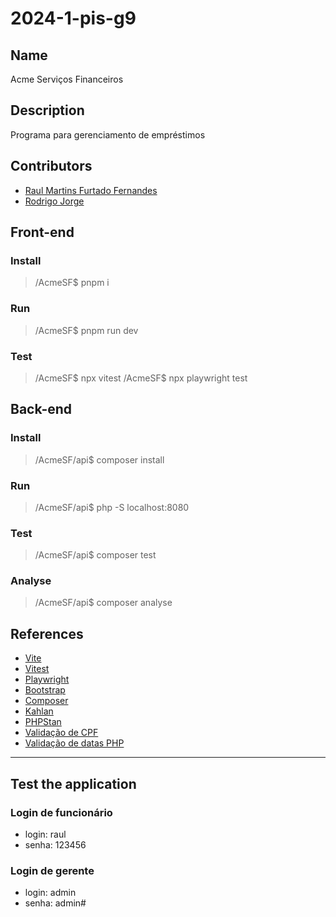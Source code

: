 # 2024-1-pis-g9

## Name
Acme Serviços Financeiros

## Description
Programa para gerenciamento de empréstimos

## Contributors
- [Raul Martins Furtado Fernandes](https://gitlab.com/Raulzito311)
- [Rodrigo Jorge](https://gitlab.com/rodrigojorge12)

## Front-end

### Install
>/AcmeSF$ pnpm i

### Run
>/AcmeSF$ pnpm run dev

### Test
>/AcmeSF$ npx vitest
>/AcmeSF$ npx playwright test

## Back-end

### Install
>/AcmeSF/api$ composer install

### Run
>/AcmeSF/api$ php -S localhost:8080

### Test
>/AcmeSF/api$ composer test

### Analyse
>/AcmeSF/api$ composer analyse

## References
- [Vite](https://vitejs.dev/)
- [Vitest](https://vitest.dev/)
- [Playwright](https://playwright.dev/)
- [Bootstrap](https://getbootstrap.com/)
- [Composer](https://getcomposer.org/)
- [Kahlan](https://kahlan.github.io/docs/)
- [PHPStan](https://phpstan.org/)
- [Validação de CPF](https://dicasdeprogramacao.com.br/algoritmo-para-validar-cpf/)
- [Validação de datas PHP](https://stackoverflow.com/questions/14504913/verify-valid-date-using-phps-datetime-class)

***

## Test the application

### Login de funcionário
- login: raul
- senha: 123456

### Login de gerente
- login: admin
- senha: admin#